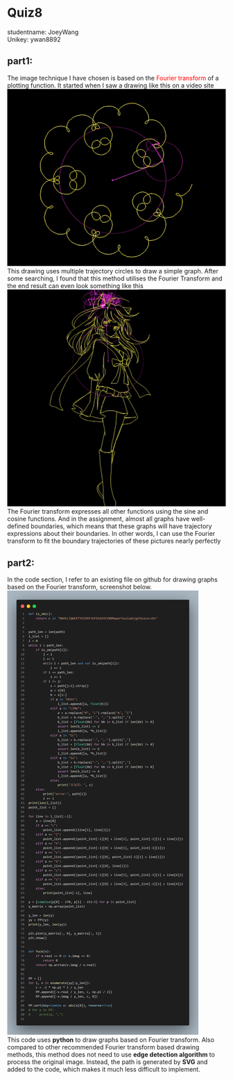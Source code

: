 # Quiz8
studentname: JoeyWang<br>
Unikey: ywan8892 <br>
## part1:
The image technique I have chosen is based on the <font color=red>Fourier transform</font> of a plotting function. It started when I saw a drawing like this on a video site</br>
![Fourier transform Image 1](Image/Img1.png)<br>
This drawing uses multiple trajectory circles to draw a simple graph. After some searching, I found that this method utilises the Fourier Transform and the end result can even look something like this<br>
![Fourier transform Image 2](Image/Img2.png)<br>
The Fourier transform expresses all other functions using the sine and cosine functions. And in the assignment, almost all graphs have well-defined boundaries, which means that these graphs will have trajectory expressions about their boundaries. In other words, I can use the Fourier transform to fit the boundary trajectories of these pictures nearly perfectly<br>

## part2:
In the code section, I refer to an existing file on github for drawing graphs based on the Fourier transform, screenshot below.<br>
![Code reference](Image/Img3.png)<br>
This code uses **python** to draw graphs based on Fourier transform. Also compared to other recommended Fourier transform based drawing methods, this method does not need to use **edge detection algorithm** to process the original image. Instead, the path is generated by **SVG** and added to the code, which makes it much less difficult to implement.<br>